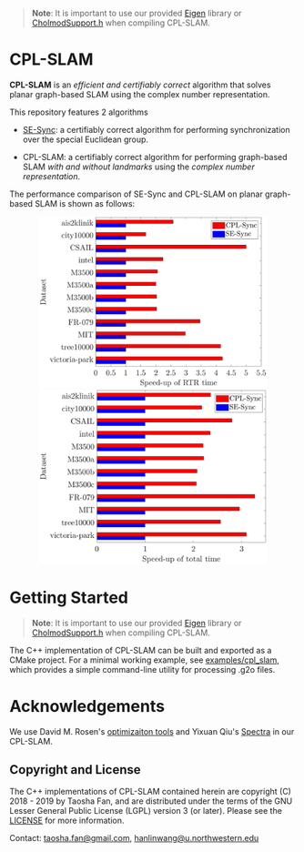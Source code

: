 >**Note**: It is important to use our provided [Eigen](./C++/Eigen) library or [CholmodSupport.h](./C++/Eigen/Eigen/src/CholmodSupport/CholmodSupport.h) when compiling CPL-SLAM.

# CPL-SLAM

**CPL-SLAM** is an *efficient and certifiably correct* algorithm that solves planar graph-based SLAM using the complex number representation.

This repository features 2 algorithms
- [SE-Sync](https://github.com/david-m-rosen/SE-Sync): a certifiably correct algorithm for performing synchronization over the special Euclidean group.

- CPL-SLAM:  a certifiably correct algorithm for performing graph-based SLAM *with and without landmarks* using the *complex number representation*.

The performance comparison of  SE-Sync and CPL-SLAM on planar graph-based SLAM is shown as follows:

<p float="left", align="center">
<img src="./figures/rtr.png" width="400"/>
  <img src="./figures/total.png" width="400"/>
</p>

# Getting Started
>**Note**: It is important to use our provided [Eigen](./C++/Eigen) library or [CholmodSupport.h](./C++/Eigen/Eigen/src/CholmodSupport/CholmodSupport.h) when compiling CPL-SLAM.


The C++ implementation of CPL-SLAM can be built and exported as a CMake project. For a minimal working example, see [examples/cpl_slam](./C++/examples/cpl_slam.cpp), which provides a simple command-line utility for processing .g2o files.

# Acknowledgements
We use David M. Rosen's [optimizaiton tools](https://github.com/david-m-rosen/Optimization) and Yixuan Qiu's [Spectra](https://github.com/yixuan/spectra) in our CPL-SLAM.


## Copyright and License 

The C++ implementations of CPL-SLAM contained herein are copyright (C) 2018 - 2019 by Taosha Fan, and are distributed under the terms of the GNU Lesser General Public License (LGPL) version 3 (or later).  Please see the [LICENSE](./LICENSE) for more information.

Contact: taosha.fan@gmail.com, hanlinwang@u.northwestern.edu
